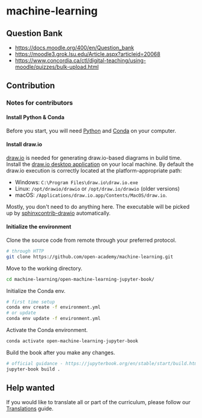 # machine-learning

## Question Bank
- https://docs.moodle.org/400/en/Question_bank
- https://moodle3.grok.lsu.edu/Article.aspx?articleid=20068
- https://www.concordia.ca/ctl/digital-teaching/using-moodle/quizzes/bulk-upload.html

## Contribution

### Notes for contributors

#### Install Python & Conda

Before you start, you will need [Python](https://wiki.python.org/moin/BeginnersGuide/Download) and [Conda](https://docs.anaconda.com/anaconda/install/) on your computer.

#### Install draw.io

[draw.io](https://www.draw.io/) is needed for generating draw.io-based diagrams in build time. Install the [draw.io desktop application](https://github.com/jgraph/drawio-desktop/releases) on your local machine. By default the draw.io execution is correctly located at the platform-appropriate path:

- Windows: `C:\Program Files\draw.io\draw.io.exe`
- Linux: `/opt/drawio/drawio` or `/opt/draw.io/drawio` (older versions)
- macOS: `/Applications/draw.io.app/Contents/MacOS/draw.io`.

Mostly, you don't need to do anything here. The executable will be picked up by [sphinxcontrib-drawio](https://pypi.org/project/sphinxcontrib-drawio/) automatically.

#### Initialize the environment

Clone the source code from remote through your preferred protocol.

```bash
# through HTTP
git clone https://github.com/open-academy/machine-learning.git
```

Move to the working directory.

```bash
cd machine-learning/open-machine-learning-jupyter-book/
```

Initialize the Conda env.

```bash
# first time setup
conda env create -f environment.yml
# or update
conda env update -f environment.yml      
```

Activate the Conda environment.

```bash
conda activate open-machine-learning-jupyter-book
```

Build the book after you make any changes.

```bash
# official guidance - https://jupyterbook.org/en/stable/start/build.html
jupyter-book build . 
```

## Help wanted

If you would like to translate all or part of the curriculum, please follow our [Translations](https://github.com/open-academy/machine-learning/blob/main/TRANSLATIONS.md) guide.
